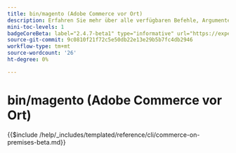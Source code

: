 ```yaml
---
title: bin/magento (Adobe Commerce vor Ort)
description: Erfahren Sie mehr über alle verfügbaren Befehle, Argumente und Optionen für das Adobe Commerce-Befehlszeilen-Tool bin/magento.
mini-toc-levels: 1
badgeCoreBeta: label="2.4.7-beta1" type="informative" url="https://experienceleague.adobe.com/docs/commerce-operations/release/notes/adobe-commerce/2-4-7.html"
source-git-commit: 9c0810f21f72c5e50db22e13e29b5b7fc4db2946
workflow-type: tm+mt
source-wordcount: '26'
ht-degree: 0%

---
```


# bin/magento (Adobe Commerce vor Ort)

{{$include /help/_includes/templated/reference/cli/commerce-on-premises-beta.md}}
